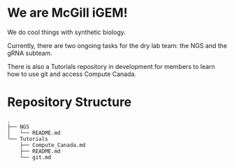 # We are McGill iGEM!
We do cool things with synthetic biology.

Currently, there are two ongoing tasks for the dry lab team: the NGS and the gRNA subteam.

There is also a Tutorials repository in development for members to learn how to use git and access Compute Canada.

# Repository Structure
```
.
├── NGS
│   └── README.md
└── Tutorials
    ├── Compute_Canada.md
    ├── README.md
    └── git.md
```
